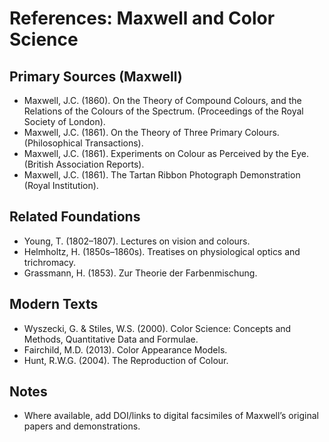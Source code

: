 # References: Maxwell and Color Science

## Primary Sources (Maxwell)
- Maxwell, J.C. (1860). On the Theory of Compound Colours, and the Relations of the Colours of the Spectrum. (Proceedings of the Royal Society of London).
- Maxwell, J.C. (1861). On the Theory of Three Primary Colours. (Philosophical Transactions).
- Maxwell, J.C. (1861). Experiments on Colour as Perceived by the Eye. (British Association Reports).
- Maxwell, J.C. (1861). The Tartan Ribbon Photograph Demonstration (Royal Institution).

## Related Foundations
- Young, T. (1802–1807). Lectures on vision and colours.
- Helmholtz, H. (1850s–1860s). Treatises on physiological optics and trichromacy.
- Grassmann, H. (1853). Zur Theorie der Farbenmischung.

## Modern Texts
- Wyszecki, G. & Stiles, W.S. (2000). Color Science: Concepts and Methods, Quantitative Data and Formulae.
- Fairchild, M.D. (2013). Color Appearance Models.
- Hunt, R.W.G. (2004). The Reproduction of Colour.

## Notes
- Where available, add DOI/links to digital facsimiles of Maxwell’s original papers and demonstrations.
